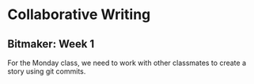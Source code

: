 # Collaborative Writing
## Bitmaker: Week 1

For the Monday class, we need to work with other classmates to create a story using git commits.

